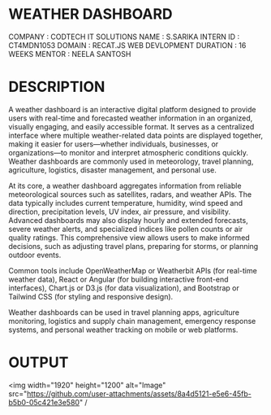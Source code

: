 # WEATHER DASHBOARD
COMPANY : CODTECH  IT SOLUTIONS
NAME : S.SARIKA
INTERN ID : CT4MDN1053
DOMAIN : RECAT.JS WEB DEVLOPMENT
DURATION : 16 WEEKS
MENTOR : NEELA SANTOSH

# DESCRIPTION

A weather dashboard is an interactive digital platform designed to provide users with real-time and forecasted weather information in an organized, visually engaging, and easily accessible format. It serves as a centralized interface where multiple weather-related data points are displayed together, making it easier for users—whether individuals, businesses, or organizations—to monitor and interpret atmospheric conditions quickly. Weather dashboards are commonly used in meteorology, travel planning, agriculture, logistics, disaster management, and personal use.

At its core, a weather dashboard aggregates information from reliable meteorological sources such as satellites, radars, and weather APIs. The data typically includes current temperature, humidity, wind speed and direction, precipitation levels, UV index, air pressure, and visibility. Advanced dashboards may also display hourly and extended forecasts, severe weather alerts, and specialized indices like pollen counts or air quality ratings. This comprehensive view allows users to make informed decisions, such as adjusting travel plans, preparing for storms, or planning outdoor events.

Common tools include OpenWeatherMap or Weatherbit APIs (for real-time weather data), React or Angular (for building interactive front-end interfaces), Chart.js or D3.js (for data visualization), and Bootstrap or Tailwind CSS (for styling and responsive design).

Weather dashboards can be used in travel planning apps, agriculture monitoring, logistics and supply chain management, emergency response systems, and personal weather tracking on mobile or web platforms.

# OUTPUT
<img width="1920" height="1200" alt="Image" src="https://github.com/user-attachments/assets/8a4d5121-e5e6-45fb-b5b0-05c421e3e580" /
